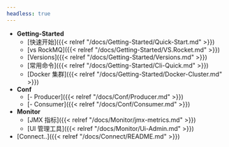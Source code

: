 ```yaml
---
headless: true
---
```


* **Getting-Started**
  * [快速开始]({{< relref "/docs/Getting-Started/Quick-Start.md" >}})
  * [vs RockMQ]({{< relref "/docs/Getting-Started/VS.Rocket.md" >}})
  * [Versions]({{< relref "/docs/Getting-Started/Versions.md" >}})
  * [常用命令]({{< relref "/docs/Getting-Started/Cli-Quick.md" >}})
  * [Docker 集群]({{< relref "/docs/Getting-Started/Docker-Cluster.md" >}})
* **Conf**
  * [- Producer]({{< relref "/docs/Conf/Producer.md" >}})
  * [- Consumer]({{< relref "/docs/Conf/Consumer.md" >}}) 
* **Monitor**
  * [JMX 指标]({{< relref "/docs/Monitor/jmx-metrics.md" >}})
  * [UI 管理工具]({{< relref "/docs/Monitor/Ui-Admin.md" >}})
* [Connect..]({{< relref "/docs/Connect/README.md" >}})

